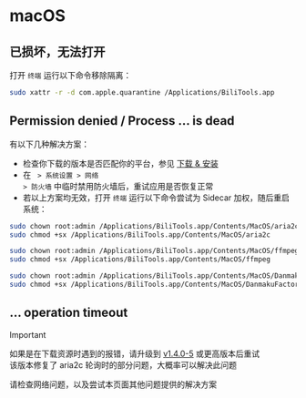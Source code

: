 # macOS 

## 已损坏，无法打开

打开 `终端` 运行以下命令移除隔离：

```bash
sudo xattr -r -d com.apple.quarantine /Applications/BiliTools.app
```

## Permission denied / Process ... is dead

有以下几种解决方案：

- 检查你下载的版本是否匹配你的平台，参见 [下载 & 安装](/quick/install)
- 在 <code><i class="fa-brands fa-apple"></i> > 系统设置 > 网络 > 防火墙</code> 中临时禁用防火墙后，重试应用是否恢复正常
- 若以上方案均无效，打开 `终端` 运行以下命令尝试为 Sidecar 加权，随后重启系统：

```bash
sudo chown root:admin /Applications/BiliTools.app/Contents/MacOS/aria2c
sudo chmod +sx /Applications/BiliTools.app/Contents/MacOS/aria2c

sudo chown root:admin /Applications/BiliTools.app/Contents/MacOS/ffmpeg
sudo chmod +sx /Applications/BiliTools.app/Contents/MacOS/ffmpeg

sudo chown root:admin /Applications/BiliTools.app/Contents/MacOS/DanmakuFactory
sudo chmod +sx /Applications/BiliTools.app/Contents/MacOS/DanmakuFactory
```

## ... operation timeout

> [!IMPORTANT]
> 如果是在下载资源时遇到的报错，请升级到 [v1.4.0-5](https://github.com/btjawa/BiliTools/releases/v1.4.0-5) 或更高版本后重试<br>
> 该版本修复了 aria2c 轮询时的部分问题，大概率可以解决此问题

请检查网络问题，以及尝试本页面其他问题提供的解决方案